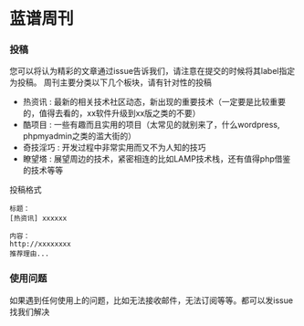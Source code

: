 蓝谱周刊
==========

### 投稿
您可以将认为精彩的文章通过issue告诉我们，请注意在提交的时候将其label指定为投稿。
周刊主要分类以下几个板块，请有针对性的投稿

 * 热资讯 : 最新的相关技术社区动态，新出现的重要技术（一定要是比较重要的，值得去看的，xx软件升级到xx版之类的不要）
 * 酷项目 : 一些有趣而且实用的项目（太常见的就别来了，什么wordpress, phpmyadmin之类的滥大街的）
 * 奇技淫巧 : 开发过程中非常实用而又不为人知的技巧
 * 瞭望塔 : 展望周边的技术，紧密相连的比如LAMP技术栈，还有值得php借鉴的技术等等

投稿格式
```
标题：
[热资讯] xxxxxx

内容：
http://xxxxxxxx
推荐理由...
```

### 使用问题

如果遇到任何使用上的问题，比如无法接收邮件，无法订阅等等。都可以发issue找我们解决
